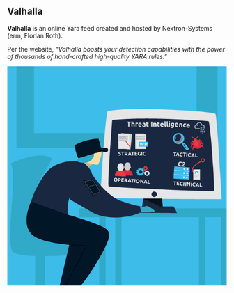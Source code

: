 ## Valhalla

**Valhalla** is an online Yara feed created and hosted by Nextron-Systems (erm, Florian Roth).

Per the website, *"Valhalla boosts your detection capabilities with the power of thousands of hand-crafted high-quality YARA rules."*

<p align="center">
  <img src="https://github.com/AM1RKA/SOC-Analyst/blob/main/Cyber%20Threat%20Intellegence/Threat%20Intelligence%20Tools/TI%20model.png">
</p>
